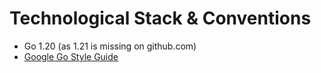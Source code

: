 # Technological Stack & Conventions
* Go 1.20 (as 1.21 is missing on github.com)
* [Google Go Style Guide](https://google.github.io/styleguide/go/guide)